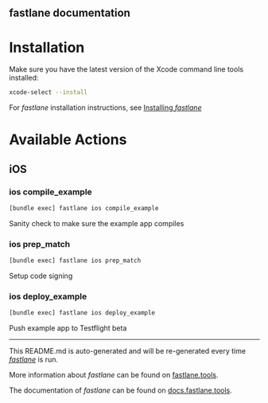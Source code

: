 fastlane documentation
----

# Installation

Make sure you have the latest version of the Xcode command line tools installed:

```sh
xcode-select --install
```

For _fastlane_ installation instructions, see [Installing _fastlane_](https://docs.fastlane.tools/#installing-fastlane)

# Available Actions

## iOS

### ios compile_example

```sh
[bundle exec] fastlane ios compile_example
```

Sanity check to make sure the example app compiles

### ios prep_match

```sh
[bundle exec] fastlane ios prep_match
```

Setup code signing

### ios deploy_example

```sh
[bundle exec] fastlane ios deploy_example
```

Push example app to Testflight beta

----

This README.md is auto-generated and will be re-generated every time [_fastlane_](https://fastlane.tools) is run.

More information about _fastlane_ can be found on [fastlane.tools](https://fastlane.tools).

The documentation of _fastlane_ can be found on [docs.fastlane.tools](https://docs.fastlane.tools).
